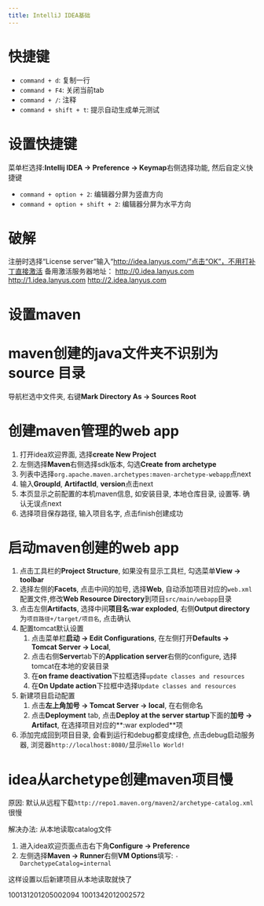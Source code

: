 ```yaml
---
title: IntelliJ IDEA基础
---
```




# 快捷键

- `command + d`: 复制一行
- `command + F4`: 关闭当前tab
- `command + /`: 注释
- `command + shift + t`: 提示自动生成单元测试


# 设置快捷键

菜单栏选择:**Intellij IDEA -> Preference -> Keymap**右侧选择功能, 然后自定义快捷键

- `command + option + 2`: 编辑器分屏为竖直方向
- `command + option + shift + 2`: 编辑器分屏为水平方向

# 破解

注册时选择“License server”输入“http://idea.lanyus.com/”点击“OK”，不用打补丁直接激活
备用激活服务器地址：
http://0.idea.lanyus.com
http://1.idea.lanyus.com
http://2.idea.lanyus.com

# 设置maven

# maven创建的java文件夹不识别为source 目录

导航栏选中文件夹, 右键**Mark Directory As -> Sources Root**


# 创建maven管理的web app


1. 打开idea欢迎界面, 选择**create New Project**
2. 左侧选择**Maven**右侧选择sdk版本, 勾选**Create from archetype**
3.  列表中选择`org.apache.maven.archetypes:maven-archetype-webapp`点next
4. 输入**GroupId**, **ArtifactId**, **version**点击next
5. 本页显示之前配置的本机maven信息, 如安装目录, 本地仓库目录, 设置等. 确认无误点next
6. 选择项目保存路径, 输入项目名字, 点击finish创建成功

# 启动maven创建的web app

1. 点击工具栏的**Project Structure**, 如果没有显示工具栏, 勾选菜单**View -> toolbar**
2. 选择左侧的**Facets**, 点击中间的加号, 选择**Web**, 自动添加项目对应的`web.xml`配置文件,修改**Web Resource Directory**到项目`src/main/webapp`目录
3. 点击左侧**Artifacts**, 选择中间**项目名:war exploded**, 右侧**Output directory**为`项目路径+/target/项目名`, 点击确认
4. 配置tomcat默认设置
    1. 点击菜单栏**启动 -> Edit Configurations**, 在左侧打开**Defaults -> Tomcat Server -> Local**,
    2. 点击右侧**Server**tab下的**Application server**右侧的configure, 选择tomcat在本地的安装目录
    3. 在**on frame deactivation**下拉框选择`update classes and resources`
    4. 在**On Update action**下拉框中选择`Update classes and resources`
5. 新建项目启动配置
    1. 点击**左上角加号 -> Tomcat Server -> local**, 在右侧命名
    2. 点击**Deployment** tab, 点击**Deploy at the server startup**下面的**加号 -> Artifact**, 在选择项目对应的**:war exploded**项
6. 添加完成回到项目目录, 会看到运行和debug都变成绿色, 点击debug启动服务器, 浏览器`http://localhost:8080/`显示`Hello World!`

# idea从archetype创建maven项目慢

原因: 默认从远程下载`http://repo1.maven.org/maven2/archetype-catalog.xml`很慢

解决办法: 从本地读取catalog文件

1. 进入idea欢迎页面点击右下角**Configure -> Preference**
2. 左侧选择**Maven -> Runner**右侧**VM Options**填写: `-DarchetypeCatalog=internal`

这样设置以后新建项目从本地读取就快了


100131201205002094
1001342012002572
